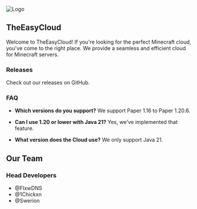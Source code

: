 
![Logo](https://media.discordapp.net/attachments/1235228963404648531/1235238078788931654/Logo.png?ex=6633a49b&is=6632531b&hm=e86e307bbda95995bd11607e346f54b91149dfa706eecd5098dfa49639639272&=&format=webp&quality=lossless&width=1178&height=400)
## TheEasyCloud

Welcome to TheEasyCloud! If you're looking for the perfect Minecraft cloud, you've come to the right place. We provide a seamless and efficient cloud for Minecraft servers.

### Releases
Check out our releases on GitHub.

### FAQ
- **Which versions do you support?**
  We support Paper 1.16 to Paper 1.20.6.

- **Can I use 1.20 or lower with Java 21?**
  Yes, we've implemented that feature.

- **What version does the Cloud use?**
  We only support Java 21.

## Our Team
### Head Developers
- @FlxwDNS
- @1Chickxn
- @Swerion
